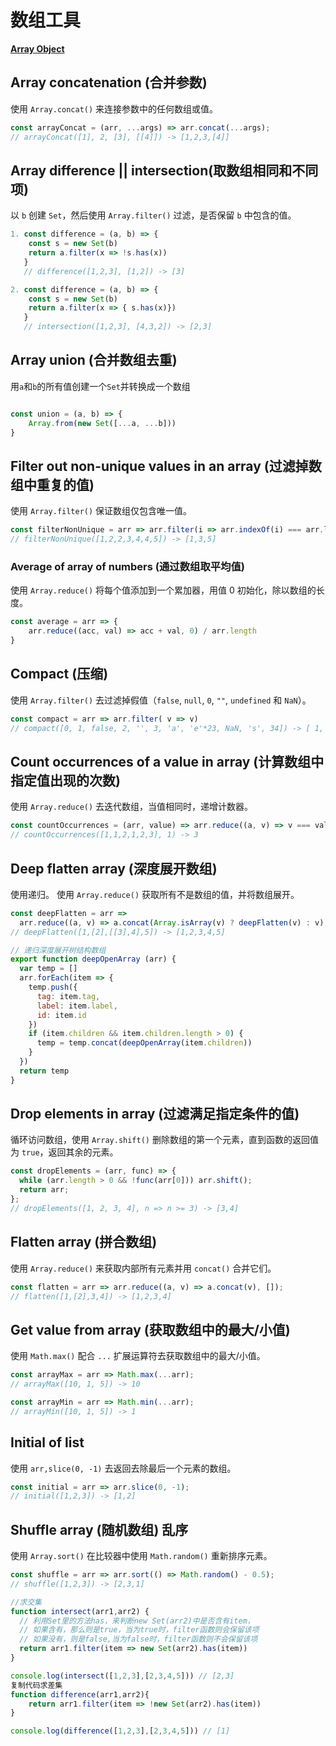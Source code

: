 # 数组工具

[link]: http://blog.minfive.com/2018/01/07/2018-01-07-30-seconds-of-code-translate/ '30s代码片段翻译'

**[Array Object][link]**

## Array concatenation (合并参数)

使用 `Array.concat()` 来连接参数中的任何数组或值。

```js
const arrayConcat = (arr, ...args) => arr.concat(...args);
// arrayConcat([1], 2, [3], [[4]]) -> [1,2,3,[4]]
```

## Array difference || intersection(取数组相同和不同项)

以 `b` 创建 `Set`，然后使用 `Array.filter()` 过滤，是否保留 `b` 中包含的值。

```js
1. const difference = (a, b) => { 
    const s = new Set(b)
    return a.filter(x => !s.has(x))
   }
   // difference([1,2,3], [1,2]) -> [3]

2. const difference = (a, b) => { 
    const s = new Set(b)
    return a.filter(x => { s.has(x)})
   }
   // intersection([1,2,3], [4,3,2]) -> [2,3]
```

## Array union (合并数组去重)

用`a`和`b`的所有值创建一个`Set`并转换成一个数组
```js

const union = (a, b) => {
    Array.from(new Set([...a, ...b]))
}
```

## Filter out non-unique values in an array (过滤掉数组中重复的值)

使用 `Array.filter()` 保证数组仅包含唯一值。

```js
const filterNonUnique = arr => arr.filter(i => arr.indexOf(i) === arr.lastIndexOf(i));
// filterNonUnique([1,2,2,3,4,4,5]) -> [1,3,5]
```

### Average of array of numbers (通过数组取平均值)

使用 `Array.reduce()` 将每个值添加到一个累加器，用值 0 初始化，除以数组的长度。

```js
const average = arr => {
    arr.reduce((acc, val) => acc + val, 0) / arr.length
}
```

## Compact (压缩)

使用 `Array.filter()` 去过滤掉假值（`false`, `null`, `0`, `""`, `undefined` 和 `NaN`）。

```js
const compact = arr => arr.filter( v => v)
// compact([0, 1, false, 2, '', 3, 'a', 'e'*23, NaN, 's', 34]) -> [ 1, 2, 3, 'a', 's', 34 ]
```

## Count occurrences of a value in array (计算数组中指定值出现的次数)

使用 `Array.reduce()` 去迭代数组，当值相同时，递增计数器。

```js
const countOccurrences = (arr, value) => arr.reduce((a, v) => v === value ? a + 1 : a + 0, 0);
// countOccurrences([1,1,2,1,2,3], 1) -> 3
```

## Deep flatten array (深度展开数组)

使用递归。
使用 `Array.reduce()` 获取所有不是数组的值，并将数组展开。

```js
const deepFlatten = arr =>
  arr.reduce((a, v) => a.concat(Array.isArray(v) ? deepFlatten(v) : v), []);
// deepFlatten([1,[2],[[3],4],5]) -> [1,2,3,4,5]
```

```js
// 递归深度展开树结构数组
export function deepOpenArray (arr) {
  var temp = []
  arr.forEach(item => {
    temp.push({
      tag: item.tag,
      label: item.label,
      id: item.id
    })
    if (item.children && item.children.length > 0) {
      temp = temp.concat(deepOpenArray(item.children))
    }
  })
  return temp
}
```


## Drop elements in array (过滤满足指定条件的值)

循环访问数组，使用 `Array.shift()` 删除数组的第一个元素，直到函数的返回值为 `true`，返回其余的元素。

```js
const dropElements = (arr, func) => {
  while (arr.length > 0 && !func(arr[0])) arr.shift();
  return arr;
};
// dropElements([1, 2, 3, 4], n => n >= 3) -> [3,4]
```

## Flatten array (拼合数组)

使用 `Array.reduce()` 来获取内部所有元素并用 `concat()` 合并它们。

```js
const flatten = arr => arr.reduce((a, v) => a.concat(v), []);
// flatten([1,[2],3,4]) -> [1,2,3,4]
```

## Get value from array (获取数组中的最大/小值)

使用 `Math.max()` 配合 `...` 扩展运算符去获取数组中的最大/小值。

```js
const arrayMax = arr => Math.max(...arr);
// arrayMax([10, 1, 5]) -> 10

const arrayMin = arr => Math.min(...arr);
// arrayMin([10, 1, 5]) -> 1
```

## Initial of list

使用 `arr,slice(0, -1)` 去返回去除最后一个元素的数组。

```js
const initial = arr => arr.slice(0, -1);
// initial([1,2,3]) -> [1,2]
```

## Shuffle array (随机数组) 乱序

使用 `Array.sort()` 在比较器中使用 `Math.random()` 重新排序元素。

```js
const shuffle = arr => arr.sort(() => Math.random() - 0.5);
// shuffle([1,2,3]) -> [2,3,1]
```

```js
//求交集
function intersect(arr1,arr2) {
  // 利用Set里的方法has，来判断new Set(arr2)中是否含有item，
  // 如果含有，那么则是true，当为true时，filter函数则会保留该项
  // 如果没有，则是false,当为false时，filter函数则不会保留该项
  return arr1.filter(item => new Set(arr2).has(item))
}

console.log(intersect([1,2,3],[2,3,4,5])) // [2,3]
复制代码求差集
function difference(arr1,arr2){
    return arr1.filter(item => !new Set(arr2).has(item))
}

console.log(difference([1,2,3],[2,3,4,5])) // [1]
```